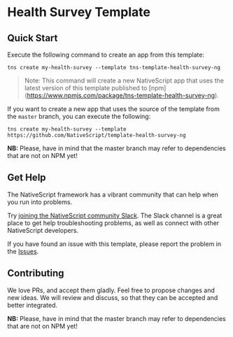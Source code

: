 # Health Survey Template

## Quick Start
Execute the following command to create an app from this template:

```
tns create my-health-survey --template tns-template-health-survey-ng
```

> Note: This command will create a new NativeScript app that uses the latest version of this template published to [npm] (https://www.npmjs.com/package/tns-template-health-survey-ng).

If you want to create a new app that uses the source of the template from the `master` branch, you can execute the following:

```
tns create my-health-survey --template https://github.com/NativeScript/template-health-survey-ng
```

**NB:** Please, have in mind that the master branch may refer to dependencies that are not on NPM yet!

## Get Help
The NativeScript framework has a vibrant community that can help when you run into problems.

Try [joining the NativeScript community Slack](http://developer.telerik.com/wp-login.php?action=slack-invitation). The Slack channel is a great place to get help troubleshooting problems, as well as connect with other NativeScript developers.

If you have found an issue with this template, please report the problem in the   [Issues](https://github.com/NativeScript/template-health-survey-ng/issues).

## Contributing

We love PRs, and accept them gladly. Feel free to propose changes and new ideas. We will review and discuss, so that they can be accepted and better integrated.

**NB:** Please, have in mind that the master branch may refer to dependencies that are not on NPM yet!

